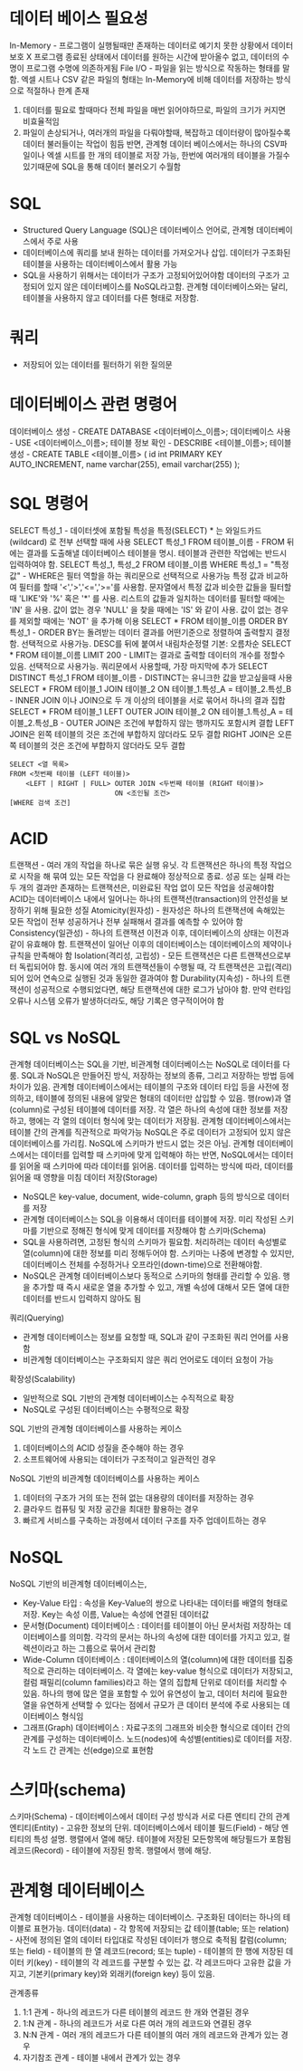 # 데이터 베이스 필요성
 In-Memory - 프로그램이 실행될때만 존재하는 데이터로 예기치 못한 상황에서 데이터 보호 X 프로그램 종료된 상태에서 데이터를 원하는 시간에 받아올수 없고, 데이터의 수명이 프로그램 수명에 의존하게됨
 File I/O - 파일을 읽는 방식으로 작동하는 형태를 말함. 엑셀 시트나 CSV 같은 파일의 형태는 In-Memory에 비해 데이터를 저장하는 방식으로 적절하나 한계 존재
 1. 데이터를 필요로 할때마다 전체 파일을 매번 읽어야하므로, 파일의 크기가 커지면 비효율적임
 2. 파일이 손상되거나, 여러개의 파일을 다뤄야할때, 복잡하고 데이터량이 많아질수록 데이터 불러들이는 작업이 힘듬
반면, 관계형 데이터 베이스에서는 하나의 CSV파일이나 엑셀 시트를 한 개의 테이블로 저장 가능, 한번에 여러개의 테이블을 가질수 있기때문에 SQL을 통해 데이터 불러오기 수월함

# SQL
- Structured Query Language (SQL)은 데이터베이스 언어로, 관계형 데이터베이스에서 주로 사용
- 데이터베이스에 쿼리를 보내 원하는 데이터를 가져오거나 삽입. 데이터가 구조화된 테이블을 사용하는 데이터베이스에서 활용 가능
- SQL을 사용하기 위해서는 데이터가 구조가 고정되어있어야함
데이터의 구조가 고정되어 있지 않은 데이터베이스를 NoSQL라고함. 관계형 데이터베이스와는 달리, 테이블을 사용하지 않고 데이터를 다른 형태로 저장함.

# 쿼리
-  저장되어 있는 데이터를 필터하기 위한 질의문

# 데이터베이스 관련 명령어
데이터베이스 생성 - CREATE DATABASE <데이터베이스_이름>;
데이터베이스 사용 - USE <데이터베이스_이름>;
테이블 정보 확인 - DESCRIBE <테이블_이름>;
테이블 생성 - CREATE TABLE <테이블_이름> (
  id int PRIMARY KEY AUTO_INCREMENT,
  name varchar(255),
  email varchar(255)
);

# SQL 명령어
SELECT 특성_1 - 데이터셋에 포함될 특성을 특정(SELECT) * 는 와일드카드 (wildcard) 로 전부 선택할 때에 사용
SELECT 특성_1 FROM 테이블_이름 - FROM 뒤에는 결과를 도출해낼 데이터베이스 테이블을 명시. 테이블과 관련한 작업에는 반드시 입력하여야 함.
SELECT 특성_1, 특성_2 FROM 테이블_이름 WHERE 특성_1 = "특정 값" - WHERE은 필터 역할을 하는 쿼리문으로 선택적으로 사용가능 
특정 값과 비교하여 필터를 할때 '<','>','<=','>='를 사용함. 문자열에서 특정 값과 비슷한 값들을 필터할 때 'LIKE'와 '\%' 혹은 '\*' 를 사용. 리스트의 값들과 일치하는 데이터를 필터할 때에는 'IN' 을 사용. 값이 없는 경우 'NULL' 을 찾을 때에는 'IS' 와 같이 사용. 값이 없는 경우를 제외할 때에는 'NOT' 을 추가해 이용
SELECT * FROM 테이블_이름 ORDER BY 특성_1 - ORDER BY는 돌려받는 데이터 결과를 어떤기준으로 정렬하여 출력할지 결정함. 선택적으로 사용가능. DESC를 뒤에 붙여서 내림차순정렬 기본: 오름차순
SELECT * FROM 테이블_이름 LIMIT 200 - LIMIT는 결과로 출력할 데이터의 개수를 정할수 있음. 선택적으로 사용가능. 쿼리문에서 사용할때, 가장 마지막에 추가
SELECT DISTINCT 특성_1 FROM 테이블_이름 - DISTINCT는 유니크한 값을 받고싶을때 사용
SELECT * FROM 테이블_1 JOIN 테이블_2 ON 테이블_1.특성_A = 테이블_2.특성_B - INNER JOIN 이나 JOIN으로 두 개 이상의 테이블을 서로 묶어서 하나의 결과 집합
SELECT * FROM 테이블_1 LEFT OUTER JOIN 테이블_2 ON 테이블_1.특성_A = 테이블_2.특성_B - OUTER JOIN은 조건에 부합하지 않는 행까지도 포함시켜 결합
LEFT JOIN은 왼쪽 테이블의 것은 조건에 부합하지 않더라도 모두 결합  RIGHT JOIN은 오른쪽 테이블의 것은 조건에 부합하지 않더라도 모두 결합
```
SELECT <열 목록>
FROM <첫번째 테이블 (LEFT 테이블)>
    <LEFT | RIGHT | FULL> OUTER JOIN <두번째 테이블 (RIGHT 테이블)>
                          ON <조인될 조건>
[WHERE 검색 조건]
```

# ACID
트랜잭션 - 여러 개의 작업을 하나로 묶은 실행 유닛. 각 트랜잭션은 하나의 특정 작업으로 시작을 해 묶여 있는 모든 작업을 다 완료해야 정상적으로 종료. 성공 또는 실패 라는 두 개의 결과만 존재하는 트랜잭션은, 미완료된 작업 없이 모든 작업을 성공해야함
ACID는 데이터베이스 내에서 일어나는 하나의 트랜잭션(transaction)의 안전성을 보장하기 위해 필요한 성질
Atomicity(원자성) - 원자성은 하나의 트랜잭션에 속해있는 모든 작업이 전부 성공하거나 전부 실패해서 결과를 예측할 수 있어야 함
Consistency(일관성) - 하나의 트랜잭션 이전과 이후, 데이터베이스의 상태는 이전과 같이 유효해야 함. 트랜잭션이 일어난 이후의 데이터베이스는 데이터베이스의 제약이나 규칙을 만족해야 함
Isolation(격리성, 고립성) - 모든 트랜잭션은 다른 트랜잭션으로부터 독립되어야 함. 동시에 여러 개의 트랜잭션들이 수행될 때, 각 트랜잭션은 고립(격리) 되어 있어 연속으로 실행된 것과 동일한 결과여야 함
Durability(지속성) - 하나의 트랜잭션이 성공적으로 수행되었다면, 해당 트랜잭션에 대한 로그가 남아야 함. 만약 런타임 오류나 시스템 오류가 발생하더라도, 해당 기록은 영구적이어야 함

# SQL vs NoSQL
관계형 데이터베이스는 SQL을 기반, 비관계형 데이터베이스는 NoSQL로 데이터를 다룸.  SQL과 NoSQL은 만들어진 방식, 저장하는 정보의 종류, 그리고 저장하는 방법 등에 차이가 있음.
관계형 데이터베이스에서는 테이블의 구조와 데이터 타입 등을 사전에 정의하고, 테이블에 정의된 내용에 알맞은 형태의 데이터만 삽입할 수 있음. 행(row)과 열(column)로 구성된 테이블에 데이터를 저장. 각 열은 하나의 속성에 대한 정보를 저장하고, 행에는 각 열의 데이터 형식에 맞는 데이터가 저장됨. 관계형 데이터베이스에서는 테이블 간의 관계를 직관적으로 파악가능
NoSQL은 주로 데이터가 고정되어 있지 않은 데이터베이스를 가리킴. NoSQL에 스키마가 반드시 없는 것은 아님. 관계형 데이터베이스에서는 데이터를 입력할 때 스키마에 맞게 입력해야 하는 반면, NoSQL에서는 데이터를 읽어올 때 스키마에 따라 데이터를 읽어옴. 데이터를 입력하는 방식에 따라, 데이터를 읽어올 때 영향을 미침
데이터 저장(Storage)
- NoSQL은 key-value, document, wide-column, graph 등의 방식으로 데이터를 저장
- 관계형 데이터베이스는 SQL을 이용해서 데이터를 테이블에 저장. 미리 작성된 스키마를 기반으로 정해진 형식에 맞게 데이터를 저장해야 함
스키마(Schema)
- SQL을 사용하려면, 고정된 형식의 스키마가 필요함. 처리하려는 데이터 속성별로 열(column)에 대한 정보를 미리 정해두어야 함. 스키마는 나중에 변경할 수 있지만, 데이터베이스 전체를 수정하거나 오프라인(down-time)으로 전환해야함.
- NoSQL은 관계형 데이터베이스보다 동적으로 스키마의 형태를 관리할 수 있음. 행을 추가할 때 즉시 새로운 열을 추가할 수 있고, 개별 속성에 대해서 모든 열에 대한 데이터를 반드시 입력하지 않아도 됨

쿼리(Querying)
- 관계형 데이터베이스는 정보를 요청할 때, SQL과 같이 구조화된 쿼리 언어를 사용함
- 비관계형 데이터베이스는 구조화되지 않은 쿼리 언어로도 데이터 요청이 가능

확장성(Scalability)
- 일반적으로 SQL 기반의 관계형 데이터베이스는 수직적으로 확장
- NoSQL로 구성된 데이터베이스는 수평적으로 확장

SQL 기반의 관계형 데이터베이스를 사용하는 케이스
1. 데이터베이스의 ACID 성질을 준수해야 하는 경우
2. 소프트웨어에 사용되는 데이터가 구조적이고 일관적인 경우

NoSQL 기반의 비관계형 데이터베이스를 사용하는 케이스
1. 데이터의 구조가 거의 또는 전혀 없는 대용량의 데이터를 저장하는 경우
2. 클라우드 컴퓨팅 및 저장 공간을 최대한 활용하는 경우
3. 빠르게 서비스를 구축하는 과정에서 데이터 구조를 자주 업데이트하는 경우

# NoSQL
NoSQL 기반의 비관계형 데이터베이스는,
- Key-Value 타입 : 속성을 Key-Value의 쌍으로 나타내는 데이터를 배열의 형태로 저장. Key는 속성 이름, Value는 속성에 연결된 데이터값
- 문서형(Document) 데이터베이스 : 데이터를 테이블이 아닌 문서처럼 저장하는 데이터베이스를 의미함. 각각의 문서는 하나의 속성에 대한 데이터를 가지고 있고, 컬렉션이라고 하는 그룹으로 묶어서 관리함
- Wide-Column 데이터베이스 : 데이터베이스의 열(column)에 대한 데이터를 집중적으로 관리하는 데이터베이스. 각 열에는 key-value 형식으로 데이터가 저장되고, 컬럼 패밀리(column families)라고 하는 열의 집합체 단위로 데이터를 처리할 수 있음. 하나의 행에 많은 열을 포함할 수 있어 유연성이 높고, 데이터 처리에 필요한 열을 유연하게 선택할 수 있다는 점에서 규모가 큰 데이터 분석에 주로 사용되는 데이터베이스 형식임
- 그래프(Graph) 데이터베이스 : 자료구조의 그래프와 비슷한 형식으로 데이터 간의 관계를 구성하는 데이터베이스. 노드(nodes)에 속성별(entities)로 데이터를 저장. 각 노드 간 관계는 선(edge)으로 표현함

# 스키마(schema)
스키마(Schema) - 데이터베이스에서 데이터 구성 방식과 서로 다른 엔티티 간의 관계
엔티티(Entity) - 고유한 정보의 단위. 데이터베이스에서 테이블
필드(Field) - 해당 엔티티의 특성 설명. 행렬에서 열에 해당. 테이블에 저장된 모든항목에 해당필드가 포함됨
레코드(Record) - 테이블에 저장된 항목. 행렬에서 행에 해당. 

# 관계형 데이터베이스
관계형 데이터베이스 - 테이블을 사용하는 데이터베이스. 구조화된 데이터는 하나의 테이블로 표현가능.
데이터(data) - 각 항목에 저장되는 값
테이블(table; 또는 relation) - 사전에 정의된 열의 데이터 타입대로 작성된 데이터가 행으로 축적됨
칼럼(column; 또는 field) - 테이블의 한 열
레코드(record; 또는 tuple) - 테이블의 한 행에 저장된 데이터
키(key) - 테이블의 각 레코드를 구분할 수 있는 값. 각 레코드마다 고유한 값을 가지고, 기본키(primary key)와 외래키(foreign key) 등이 있음.

관계종류
1. 1:1 관계 - 하나의 레코드가 다른 테이블의 레코드 한 개와 연결된 경우
2. 1:N 관계 - 하나의 레코드가 서로 다른 여러 개의 레코드와 연결된 경우
3. N:N 관계 - 여러 개의 레코드가 다른 테이블의 여러 개의 레코드와 관계가 있는 경우
4. 자기참조 관계 - 테이블 내에서 관계가 있는 경우
